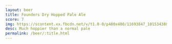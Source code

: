 ```yaml
---
layout: beer
title: Founders Dry Hopped Pale Ale
score: 7
img: https://scontent.xx.fbcdn.net/v/t1.0-0/p480x480/11693847_10153438035713745_940540476039083000_n.jpg?oh=5e482087cc4ee47f71f5c4cff4002067&oe=58952F63
desc: Much hoppier than a normal pale
permalink: /beer/:title.html
---
```

